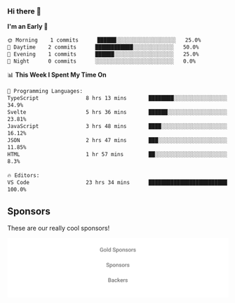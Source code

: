### Hi there 👋

<!--
**alexanderniebuhr/alexanderniebuhr** is a ✨ _special_ ✨ repository because its `README.md` (this file) appears on your GitHub profile.

Here are some ideas to get you started:

- 🔭 I’m currently working on ...
- 🌱 I’m currently learning ...
- 👯 I’m looking to collaborate on ...
- 🤔 I’m looking for help with ...
- 💬 Ask me about ...
- 📫 How to reach me: ...
- 😄 Pronouns: ...
- ⚡ Fun fact: ...
-->

<!--START_SECTION:waka-->
**I'm an Early 🐤** 

```text
🌞 Morning    1 commits      ██████░░░░░░░░░░░░░░░░░░░   25.0% 
🌆 Daytime    2 commits      ████████████░░░░░░░░░░░░░   50.0% 
🌃 Evening    1 commits      ██████░░░░░░░░░░░░░░░░░░░   25.0% 
🌙 Night      0 commits      ░░░░░░░░░░░░░░░░░░░░░░░░░   0.0%

```


📊 **This Week I Spent My Time On** 

```text
💬 Programming Languages: 
TypeScript               8 hrs 13 mins       ████████░░░░░░░░░░░░░░░░░   34.9% 
Svelte                   5 hrs 36 mins       ██████░░░░░░░░░░░░░░░░░░░   23.81% 
JavaScript               3 hrs 48 mins       ████░░░░░░░░░░░░░░░░░░░░░   16.12% 
JSON                     2 hrs 47 mins       ███░░░░░░░░░░░░░░░░░░░░░░   11.85% 
HTML                     1 hr 57 mins        ██░░░░░░░░░░░░░░░░░░░░░░░   8.3%

🔥 Editors: 
VS Code                  23 hrs 34 mins      █████████████████████████   100.0%

```


<!--END_SECTION:waka-->

## Sponsors

These are our really cool sponsors!

<!-- sponsors -->

<!-- sponsors -->

<p align="center">
  <a href="https://github.com/sponsors/alexanderniebuhr">
    <img src='./sponsors.svg'/>
  </a>
</p>

